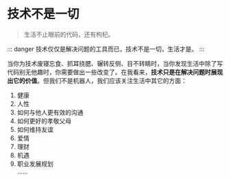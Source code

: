 # 技术不是一切

> 生活不止眼前的代码，还有枸杞。

::: danger
技术仅仅是解决问题的工具而已，技术不是一切，生活才是。
:::

当你为技术废寝忘食、抓耳挠腮、辗转反侧、目不转睛时，当你发现生活中除了写代码别无他趣时，你需要做出一些改变了。在我看来，**技术只是在解决问题时展现出它的价值**。但我们不是机器人，我们应该关注生活中其它的方面：

1. 健康
2. 人性
3. 如何与他人更有效的沟通
4. 如何更好的孝敬父母
5. 如何维持友谊
6. 爱情
7. 理财
8. 机遇
9. 职业发展规划  
......
